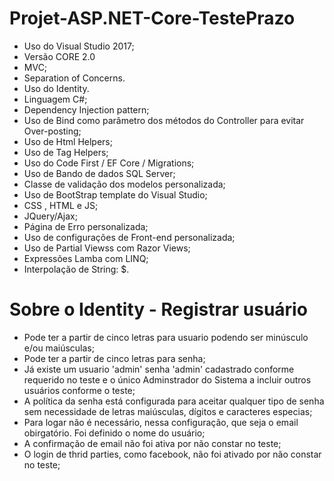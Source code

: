 
# Projet-ASP.NET-Core-TestePrazo #

* Uso do Visual Studio 2017;
* Versão CORE 2.0
* MVC;
* Separation of Concerns.
* Uso do Identity.
* Linguagem C#;
* Dependency Injection pattern;
* Uso de Bind como parâmetro dos métodos do Controller para evitar Over-posting;
* Uso de Html Helpers;
* Uso de Tag Helpers;
* Uso do Code First / EF Core / Migrations;
* Uso de Bando de dados SQL Server;
* Classe de validação dos modelos personalizada;
* Uso de BootStrap template do Visual Studio;
* CSS , HTML e JS;
* JQuery/Ajax;
* Página de Erro personalizada;
* Uso de configurações de Front-end personalizada;
* Uso de Partial Viewss com Razor Views;
* Expressões Lamba com LINQ;
* Interpolação de String: $.

# Sobre o Identity - Registrar usuário #

* Pode ter a partir de cinco letras para usuario podendo ser minúsculo e/ou maiúsculas;
* Pode ter a partir de cinco letras para senha;
* Já existe um usuario 'admin' senha 'admin' cadastrado conforme requerido no teste e o único Adminstrador do Sistema a incluir outros usuários conforme o teste;
* A política da senha está configurada para aceitar qualquer tipo de senha sem necessidade de letras maiúsculas, dígitos e caracteres especias;
* Para logar não é necessário, nessa configuração, que seja o email obirgatório. Foi definido o nome do usuário;
* A confirmação de email não foi ativa por não constar no teste;
* O login de thrid parties, como facebook, não foi ativado por não constar no teste;
